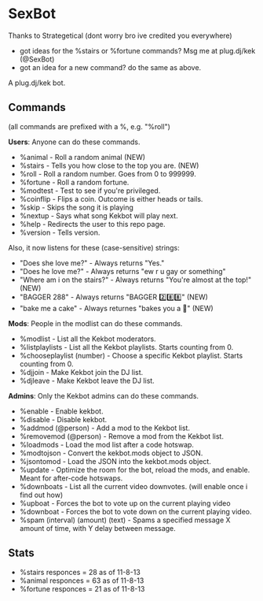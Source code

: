 SexBot
======
Thanks to Strategetical (dont worry bro ive credited you everywhere)

 * got ideas for the %stairs or %fortune commands? Msg me at plug.dj/kek (@SexBot)
 * got an idea for a new command? do the same as above.

A plug.dj/kek bot.

Commands
--------

(all commands are prefixed with a %, e.g. "%roll")


**Users**: Anyone can do these commands.
 
 * %animal - Roll a random animal (NEW)
 * %stairs - Tells you how close to the top you are. (NEW)
 * %roll - Roll a random number. Goes from 0 to 999999.
 * %fortune - Roll a random fortune.
 * %modtest - Test to see if you're privileged.
 * %coinflip - Flips a coin. Outcome is either heads or tails.
 * %skip - Skips the song it is playing
 * %nextup - Says what song Kekbot will play next.
 * %help - Redirects the user to this repo page.
 * %version - Tells version.

Also, it now listens for these (case-sensitive) strings:

 * "Does she love me?" - Always returns "Yes."
 * "Does he love me?" - Always returns "ew r u gay or something"
 * "Where am i on the stairs?" - Always returns "You're almost at the top!" (NEW)
 * "BAGGER 288" - Always returns "BAGGER :two::eight::eight:" (NEW)
 * "bake me a cake" - Always returnes "bakes you a :cake:" (NEW)

**Mods**: People in the modlist can do these commands.

 * %modlist - List all the Kekbot moderators.
 * %listplaylists - List all the Kekbot playlists. Starts counting from 0.
 * %chooseplaylist (number) - Choose a specific Kekbot playlist. Starts counting from 0.
 * %djjoin - Make Kekbot join the DJ list.
 * %djleave - Make Kekbot leave the DJ list.

**Admins**: Only the Kekbot admins can do these commands.

 * %enable - Enable kekbot.
 * %disable - Disable kekbot.
 * %addmod (@person) - Add a mod to the Kekbot list.
 * %removemod (@person) - Remove a mod from the Kekbot list.
 * %loadmods - Load the mod list after a code hotswap.
 * %modtojson - Convert the kekbot.mods object to JSON.
 * %jsontomod - Load the JSON into the kekbot.mods object.
 * %update - Optimize the room for the bot, reload the mods, and enable. Meant for after-code hotswaps.
 * %downboats - List all the current video downvotes. (will enable once i find out how)
 * %upboat - Forces the bot to vote up on the current playing video
 * %downboat - Forces the bot to vote down on the current playing video. 
 * %spam (interval) (amount) (text) - Spams a specified message X amount of time, with Y delay between message.

Stats
--------
 * %stairs responces = 28 as of 11-8-13
 * %animal responces = 63 as of 11-8-13
 * %fortune responces = 21 as of 11-8-13

 
